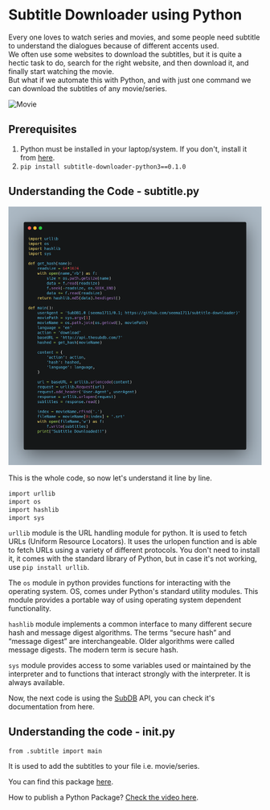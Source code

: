 # Subtitle Downloader using Python

Every one loves to watch series and movies, and some people need subtitle to understand the dialogues because of different accents used.  
We often use some websites to download the subtitles, but it is quite a hectic task to do, search for the right website, and then download it, and finally start watching the movie.  
But what if we automate this with Python, and with just one command we can download the subtitles of any movie/series.

![Movie](https://www.bollywoodhungama.com/wp-content/uploads/2020/04/Hollywood-movies-have-amassed-only-Rs.-50-crores-at-the-India-box-office-in-the-first-quarter-of-2020.jpg)

## Prerequisites 

1. Python must be installed in your laptop/system. If you don't, install it from [here](https://www.python.org/downloads/).
2. ```pip install subtitle-downloader-python3==0.1.0```

## Understanding the Code - subtitle.py

![image](https://github.com/seema1711/subtitle-downloader/blob/master/carbon.png)

This is the whole code, so now let's understand it line by line.  

```
import urllib
import os
import hashlib
import sys
```
```urllib``` module is the URL handling module for python. It is used to fetch URLs (Uniform Resource Locators). It uses the urlopen function and is able to fetch URLs using a variety of different protocols.  You don't need to install it, it comes with the standard library of Python, but in case it's not working, use ```pip install urllib```.

The ```os``` module in python provides functions for interacting with the operating system. OS, comes under Python's standard utility modules. This module provides a portable way of using operating system dependent functionality.  

```hashlib``` module implements a common interface to many different secure hash and message digest algorithms.  The terms “secure hash” and “message digest” are interchangeable. Older algorithms were called message digests. The modern term is secure hash.  

```sys``` module provides access to some variables used or maintained by the interpreter and to functions that interact strongly with the interpreter. It is always available.  

Now, the next code is using the [SubDB](http://thesubdb.com/api/) API, you can check it's documentation from here.  

## Understanding the code - __init__.py

```
from .subtitle import main
```
It is used to add the subtitles to your file i.e. movie/series.

You can find this package [here](https://pypi.org/project/subtitle-downloader-python3/0.1.0/).

How to publish a Python Package? [Check the video here](https://www.youtube.com/watch?v=TgCCbV_2C7s&t=4s).
